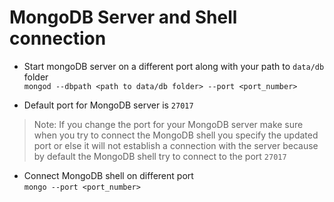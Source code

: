 # MongoDB Server and Shell connection
* Start mongoDB server on a different port along with your path to `data/db` folder\
`mongod --dbpath <path to data/db folder> --port <port_number>`

* Default port for MongoDB server is `27017`

> Note: If you change the port for your MongoDB server make sure when you try to connect the MongoDB shell you specify the updated port or else it will not establish a connection with the server because by default the MongoDB shell try to connect to the port `27017`
* Connect MongoDB shell on different port\
`mongo --port <port_number>`